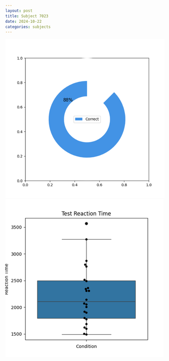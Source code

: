 ```yaml
---
layout: post
title: Subject 7023
date: 2024-10-22
categories: subjects
---
```


![](data/7023/run-12/7023_FN_acc_test.png)
![](data/7023/run-12/7023_FN_rt.png)
